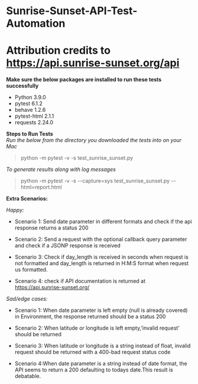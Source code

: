 # Sunrise-Sunset-API-Test-Automation 
# Attribution credits to https://api.sunrise-sunset.org/api

**Make sure the below packages are installed to run these tests successfully** 
* Python 3.9.0
* pytest 6.1.2
* behave 1.2.6
* pytest-html 2.1.1 
* requests   2.24.0

**Steps to Run Tests** <br/>
*Run the below from the directory you downloaded the tests into on your Mac* <br/>
>python -m pytest -v -s  test_sunrise_sunset.py

*To generate results along with log messages*
>python -m pytest -v -s --capture=sys test_sunrise_sunset.py --html=report.html 

**Extra Scenarios:**

*Happy:*

* Scenario 1: Send date parameter in different formats and check if the api response returns a status 200

* Scenario 2: Send a request with the optional callback query parameter and check if a JSONP response is received

* Scenario 3: Check if day_length is received in seconds when request is not formatted and day_length is returned in H:M:S format when request us formatted.

* Scenario 4: check if API documentation is returned at https://api.sunrise-sunset.org/

*Sad/edge cases:*

* Scenario 1: When date parameter is left empty (null is already covered) in 
Environment, the response returned should be a status 200

* Scenario 2: When latitude or longitude is left empty,’invalid request’ should be returned

* Scenario 3: When latitude or longitude is a string instead of float, invalid request should be returned with a 400-bad request status code

* Scenario 4:When date parameter is a string instead of date format, the API seems to return a 200 defaulting to todays date.This result is debatable.
